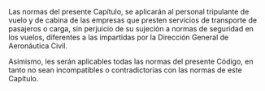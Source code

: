 Las normas del presente Capítulo, se aplicarán al personal tripulante de vuelo y de cabina de las empresas que presten servicios de transporte de pasajeros o carga, sin perjuicio de su sujeción a normas de seguridad en los vuelos, diferentes a las impartidas por la Dirección General de Aeronáutica Civil.

Asimismo, les serán aplicables todas las normas del presente Código, en tanto no sean incompatibles o contradictorias con las normas de este Capítulo.